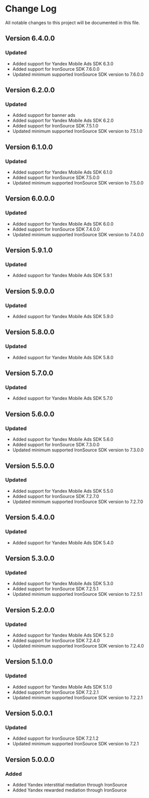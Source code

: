 # Change Log

All notable changes to this project will be documented in this file.

## Version 6.4.0.0

### Updated

* Added support for Yandex Mobile Ads SDK 6.3.0
* Added support for IronSource SDK 7.6.0.0
* Updated minimum supported IronSource SDK version to 7.6.0.0

## Version 6.2.0.0

### Updated

* Added support for banner ads
* Added support for Yandex Mobile Ads SDK 6.2.0
* Added support for IronSource SDK 7.5.1.0
* Updated minimum supported IronSource SDK version to 7.5.1.0

## Version 6.1.0.0

### Updated

* Added support for Yandex Mobile Ads SDK 6.1.0
* Added support for IronSource SDK 7.5.0.0
* Updated minimum supported IronSource SDK version to 7.5.0.0

## Version 6.0.0.0

### Updated

* Added support for Yandex Mobile Ads SDK 6.0.0
* Added support for IronSource SDK 7.4.0.0
* Updated minimum supported IronSource SDK version to 7.4.0.0

## Version 5.9.1.0

### Updated

* Added support for Yandex Mobile Ads SDK 5.9.1

## Version 5.9.0.0

### Updated

* Added support for Yandex Mobile Ads SDK 5.9.0

## Version 5.8.0.0

### Updated

* Added support for Yandex Mobile Ads SDK 5.8.0

## Version 5.7.0.0

### Updated

* Added support for Yandex Mobile Ads SDK 5.7.0

## Version 5.6.0.0

### Updated

* Added support for Yandex Mobile Ads SDK 5.6.0
* Added support for IronSource SDK 7.3.0.0
* Updated minimum supported IronSource SDK version to 7.3.0.0

## Version 5.5.0.0

### Updated

* Added support for Yandex Mobile Ads SDK 5.5.0
* Added support for IronSource SDK 7.2.7.0
* Updated minimum supported IronSource SDK version to 7.2.7.0

## Version 5.4.0.0

### Updated

* Added support for Yandex Mobile Ads SDK 5.4.0

## Version 5.3.0.0

### Updated

* Added support for Yandex Mobile Ads SDK 5.3.0
* Added support for IronSource SDK 7.2.5.1
* Updated minimum supported IronSource SDK version to 7.2.5.1

## Version 5.2.0.0

### Updated

* Added support for Yandex Mobile Ads SDK 5.2.0
* Added support for IronSource SDK 7.2.4.0
* Updated minimum supported IronSource SDK version to 7.2.4.0

## Version 5.1.0.0

### Updated

* Added support for Yandex Mobile Ads SDK 5.1.0
* Added support for IronSource SDK 7.2.2.1
* Updated minimum supported IronSource SDK version to 7.2.2.1

## Version 5.0.0.1

### Updated

* Added support for IronSource SDK 7.2.1.2
* Updated minimum supported IronSource SDK version to 7.2.1

## Version 5.0.0.0

### Added

* Added Yandex interstitial mediation through IronSource
* Added Yandex rewarded mediation through IronSource
